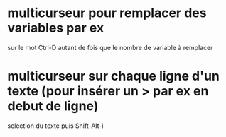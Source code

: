 # multicurseur pour remplacer des variables par ex

sur le mot Ctrl-D autant de fois que le nombre de variable à remplacer

# multicurseur sur chaque ligne d'un texte (pour insérer un > par ex en debut de ligne)

selection du texte puis Shift-Alt-i

